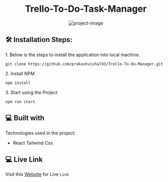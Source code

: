 <h1 align="center" id="title">Trello-To-Do-Task-Manager</h1>

<p align="center"><img src="https://socialify.git.ci/prakashvishal93/Trello-To-Do-Manager/image?language=1&amp;owner=1&amp;name=1&amp;stargazers=1&amp;theme=Light" alt="project-image"></p>


<h2>🛠️ Installation Steps:</h2>

<p>1. Below is the steps to install the application into local machine.</p>

```
git clone https://github.com/prakashvishal93/Trello-To-Do-Manager.git
```

<p>2. Install NPM</p>

```
npm install 
```

<p>3. Start using the Project</p>

```
npm run start
```

  
  
<h2>💻 Built with</h2>

Technologies used in the project:

*   React Tailwind Css


<h2>💻 Live Link</h2>

Visit this [Website](https://prakashvishal93.github.io/Trello-To-Do-Manager/) for Live `Link`